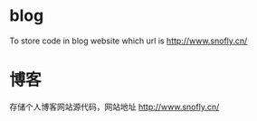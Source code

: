 # blog
To store code in blog website which url is http://www.snofly.cn/

# 博客
存储个人博客网站源代码，网站地址 http://www.snofly.cn/
